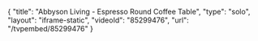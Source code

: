 {
    "title": "Abbyson Living - Espresso Round Coffee Table",
    "type": "solo",
    "layout": "iframe-static",
    "videoId": "85299476",
    "url": "\/tvpembed\/85299476"
}